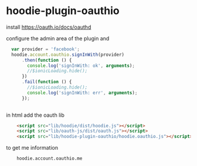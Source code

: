 hoodie-plugin-oauthio
====================

install https://oauth.io/docs/oauthd

configure the admin area of the plugin and

```javascript
  var provider = 'facebook';
  hoodie.account.oauthio.signInWith(provider)
      .then(function () {
        console.log('signInWith: ok', arguments);
        //$ionicLoading.hide();
      })
      .fail(function () {
        //$ionicLoading.hide();
        console.log('signInWith: err', arguments);
      });
  
```

in html add the oauth lib
```html
    <script src="lib/hoodie/dist/hoodie.js"></script>
    <script src="lib/oauth-js/dist/oauth.js"></script>
    <script src="lib/hoodie-plugin-oauthio/hoodie.oauthio.js"></script>
```    

to get me information
```
    hoodie.account.oauthio.me
```
